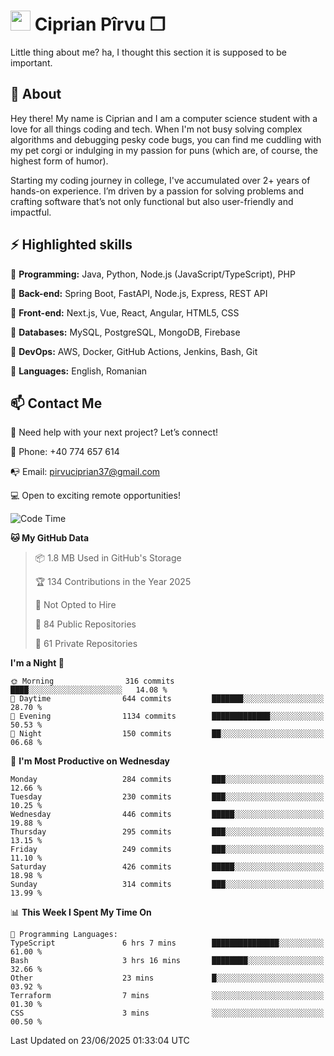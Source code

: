 # <img height="32px" src="https://user-images.githubusercontent.com/74038190/216122041-518ac897-8d92-4c6b-9b3f-ca01dcaf38ee.png"> Ciprian Pîrvu ❐ </h1>

Little thing about me? ha, I thought this section it is supposed to be important.

## 🧐 About

Hey there! My name is Ciprian and I am a computer science student with a love for all things coding and tech. When I'm not busy solving complex algorithms and debugging pesky code bugs, you can find me cuddling with my pet corgi or indulging in my passion for puns (which are, of course, the highest form of humor).

Starting my coding journey in college, I've accumulated over 2+ years of hands-on experience. I’m driven by a passion for solving problems and crafting software that’s not only functional but also user-friendly and impactful.


## ⚡ Highlighted skills

🎯 **Programming:** Java, Python, Node.js (JavaScript/TypeScript), PHP

🎯 **Back-end:** Spring Boot, FastAPI, Node.js, Express, REST API

🎯 **Front-end:** Next.js, Vue, React, Angular, HTML5, CSS

🎯 **Databases:** MySQL, PostgreSQL, MongoDB, Firebase

🎯 **DevOps:** AWS, Docker, GitHub Actions, Jenkins, Bash, Git

🎯 **Languages:** English, Romanian



## 📫 Contact Me

🤝 Need help with your next project? Let’s connect!

📱 Phone: +40 774 657 614

📭 Email: pirvuciprian37@gmail.com


💻 Open to exciting remote opportunities!

<!--START_SECTION:waka-->
![Code Time](http://img.shields.io/badge/Code%20Time-2%2C349%20hrs%2044%20mins-blue)

**🐱 My GitHub Data** 

> 📦 1.8 MB Used in GitHub's Storage 
 > 
> 🏆 134 Contributions in the Year 2025
 > 
> 🚫 Not Opted to Hire
 > 
> 📜 84 Public Repositories 
 > 
> 🔑 61 Private Repositories 
 > 
**I'm a Night 🦉** 

```text
🌞 Morning                316 commits         ████░░░░░░░░░░░░░░░░░░░░░   14.08 % 
🌆 Daytime                644 commits         ███████░░░░░░░░░░░░░░░░░░   28.70 % 
🌃 Evening                1134 commits        █████████████░░░░░░░░░░░░   50.53 % 
🌙 Night                  150 commits         ██░░░░░░░░░░░░░░░░░░░░░░░   06.68 % 
```
📅 **I'm Most Productive on Wednesday** 

```text
Monday                   284 commits         ███░░░░░░░░░░░░░░░░░░░░░░   12.66 % 
Tuesday                  230 commits         ███░░░░░░░░░░░░░░░░░░░░░░   10.25 % 
Wednesday                446 commits         █████░░░░░░░░░░░░░░░░░░░░   19.88 % 
Thursday                 295 commits         ███░░░░░░░░░░░░░░░░░░░░░░   13.15 % 
Friday                   249 commits         ███░░░░░░░░░░░░░░░░░░░░░░   11.10 % 
Saturday                 426 commits         █████░░░░░░░░░░░░░░░░░░░░   18.98 % 
Sunday                   314 commits         ███░░░░░░░░░░░░░░░░░░░░░░   13.99 % 
```


📊 **This Week I Spent My Time On** 

```text
💬 Programming Languages: 
TypeScript               6 hrs 7 mins        ███████████████░░░░░░░░░░   61.00 % 
Bash                     3 hrs 16 mins       ████████░░░░░░░░░░░░░░░░░   32.66 % 
Other                    23 mins             █░░░░░░░░░░░░░░░░░░░░░░░░   03.92 % 
Terraform                7 mins              ░░░░░░░░░░░░░░░░░░░░░░░░░   01.30 % 
CSS                      3 mins              ░░░░░░░░░░░░░░░░░░░░░░░░░   00.50 % 
```


 Last Updated on 23/06/2025 01:33:04 UTC
<!--END_SECTION:waka-->

